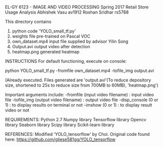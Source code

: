 EL-GY 6123 - IMAGE AND VIDEO PROCESSING Spring 2017
Retail Store Usage Analysis
Abhishek Vasu av1912
Roshan Sridhar rs5788

This directory contains 
1. python code 'YOLO_small_tf.py'
2. weights file pre-trained on Pascal VOC
3. own_dataset.mp4 input file supplied by advisor Yilin Song
3. Output.avi output video after detection
4. heatmap.png generated heatmap


INSTRUCTIONS
For default functioning, execute  on console:

python YOLO_small_tf.py -fromfile own_dataset.mp4 -tofile_img output.avi

(Already executed. Files generated are 'output.avi'(To reduce depository size, shortened to 25s to reduce size from 700MB to 60MB), 'heatmap.png')

Important arguments include:
-fromfile (input video filename) : input video file
-tofile_img (output video filename) : output video file
-disp_console (0 or 1) : to display results on terminal or not
-imshow (0 or 1) : to display result video or not

REQUIREMENTS:
Python 2.7
Numpy library
Tensorflow library
Opencv library
Seaborn library
Scipy library
Scikit-learn library

REFERENCES:
Modified 'YOLO_tensorflow' by Choi. Original code found here: https://github.com/gliese581gg/YOLO_tensorflow 
